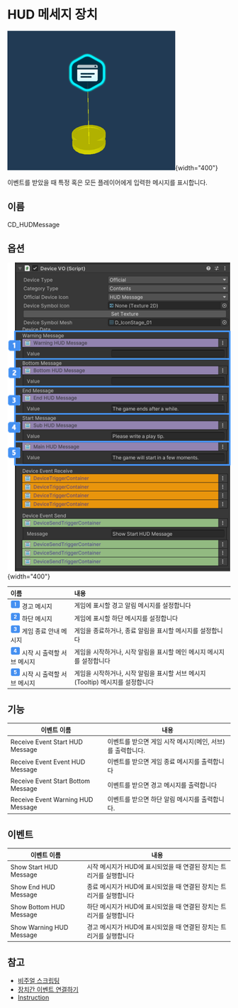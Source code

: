 # HUD 메세지 장치

![](media/images/HUD-Message.png){width="400"}

이벤트를 받았을 때 특정 혹은 모든 플레이어에게 입력한 메시지를 표시합니다.


## 이름

CD_HUDMessage


## 옵션

![](media/images/HUD-Message-Inspector.png){width="400"}

| **이름**                                                                   | **내용**                                           |
|:-------------------------------------------------------------------------|:-------------------------------------------------|
| ![guidenum_01.png](../../../media/image/guidenum_01.png) 경고 메시지          | 게임에 표시할 경고 알림 메시지를 설정합니다                         |
| ![guidenum_02.png](../../../media/image/guidenum_02.png) 하단 메시지          | 게임에 표시할 하단 메시지를 설정합니다                            |
| ![guidenum_03.png](../../../media/image/guidenum_03.png) 게임 종료 안내 메시지    | 게임을 종료하거나, 종료 알림을 표시할 메시지를 설정합니다                 |
| ![guidenum_04.png](../../../media/image/guidenum_04.png) 시작 시 출력할 서브 메시지 | 게임을 시작하거나, 시작 알림을 표시할 메인 메시지 메시지를 설정합니다          |
| ![guidenum_05.png](../../../media/image/guidenum_05.png) 시작 시 출력할 서브 메시지 | 게임을 시작하거나, 시작 알림을 표시할 서브 메시지(Tooltip) 메시지를 설정합니다 |


## 기능

| **이벤트 이름**                         | 내용                | 
|------------------------------------|-------------------|
| Receive Event Start HUD Message    | 이벤트를 받으면 게임 시작 메시지(메인, 서브)를 출력합니다.|
| Receive Event Event HUD Message    | 이벤트를 받으면 게임 종료 메시지를 출력합니다|
| Receive Event Start Bottom Message | 이벤트를 받으면 경고 메시지를 출력합니다|
| Receive Event Warning HUD Message  | 이벤트를 받으면 하단 알림 메시지를 출력합니다.|


## 이벤트

| **이벤트 이름** | 내용                | 
|-------------------|-------------------|
| Show Start HUD Message          | 시작 메시지가 HUD에 표시되었을 때 연결된 장치는 트리거를 실행합니다 |
| Show End HUD Message | 종료 메시지가 HUD에 표시되었을 때 연결된 장치는 트리거를 실행합니다 |
| Show Bottom HUD Message | 하단 메시지가 HUD에 표시되었을 때 연결된 장치는 트리거를 실행합니다 |
| Show Warning HUD Message | 경고 메시지가 HUD에 표시되었을 때 연결된 장치는 트리거를 실행합니다 |



## 참고

- [비주얼 스크립팅](Visual-Scripting.md) 
- [장치간 이벤트 연결하기](Connect-Event-Between-Devices.md)
- [Instruction](Instruction.md)



